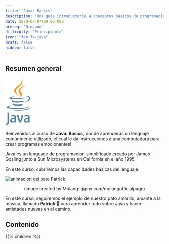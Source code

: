```yaml
---
title: "Java: Basics"
description: "Una guía introductoría a conceptos básicos de programación en Java."
date: 2020-07-07T00:00:00Z
prereq: "Ninguno"
difficulty: "Principiante"
icon: "fab fa-java"
draft: false
hidden: false
---
```


## Resumen general

<img src="images/logo.png" height="150"/> 

Beinvenidos al curso de <b>Java: Basics</b>, donde aprenderás un lenguaje comúnmente utilizado, el cual le da instrucciones a una computadora para crear programas emocionantes!

Java es un lenguage de programacíon simplificado creado por James Gosling junto a Sun Microsystems en California en el año 1995.

En este curso, cubriremos las capacidades básicas del lenguaje.

![animacion del pato Patrick](https://media.giphy.com/media/l49JKwmJLChtS6d44/giphy.gif) 

<p style="text-align: center;">(image created by Molang: giphy.com/molangofficialpage)</p>

En este curso, seguiremos el ejemplo de nuestro pato amarillo, amante a la música, llamado <b>Patrick</b> 🐥 para aprender todo sobre Java y hacer amistades nuevas en el camino.

## Contenido

{{% children %}}
